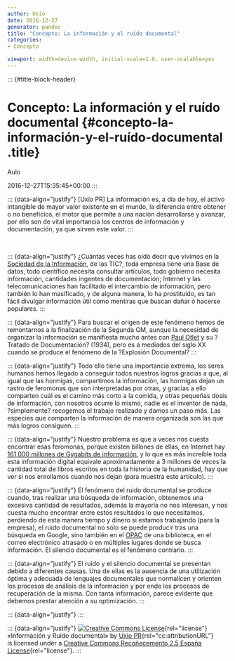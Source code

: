 ```yaml
---
author: Uxío
date: 2016-12-27
generator: pandoc
title: "Concepto: La información y el ruído documental"
categories:
- Concepto

viewport: width=device-width, initial-scale=1.0, user-scalable=yes
---
```


::: {#title-block-header}
# Concepto: La información y el ruído documental {#concepto-la-información-y-el-ruído-documental .title}

Aulo

2016-12-27T15:35:45+00:00
:::

::: {data-align="justify"}
\[Uxío PR\] La información es, a día de hoy, el activo intangible de
mayor valor existente en el mundo, la diferencia entre obtener o no
beneficios, el motor que permite a una nación desarrollarse y avanzar,
por ello son de vital importancia los centros de información y
documentación, ya que sirven este valor.
:::

 

::: {data-align="justify"}
¿Cuántas veces has oído decir que vivimos en la [Sociedad de la
Información](http://www.sociedadelainformacion.com/), de las TIC?, toda
empresa tiene una Base de datos, todo científico necesita consultar
artículos, todo gobierno necesita información, cantidades ingentes de
documentación; Internet y las telecomunicaciones han facilitado el
intercambio de información, pero también lo han masificado, y de alguna
manera, lo ha prostituido, es tan fácil divulgar información útil como
mentiras que buscan dañar ó hacerse populares.
:::

::: {data-align="justify"}
Para buscar el origen de este fenómeno hemos de remontarnos a la
finalización de la Segunda GM, aunque la necesidad de organizar la
información se manifiesta mucho antes con [Paul
Otlet](http://es.wikipedia.org/wiki/Paul_Otlet) y su ?Tratado de
Documentación? (1934), pero es a mediados del siglo XX cuando se produce
el fenómeno de la ?Explosión Documental?
:::

::: {data-align="justify"}
Todo ello tiene una importancia extrema, los seres humanos hemos llegado
a conseguir todos nuestros logros gracias a que, al igual que las
hormigas, compartimos la información, las hormigas dejan un rastro de
feromonas que son interpretadas por otras, y gracias a ello comparten
cuál es el camino más corto a la comida, y otras pequeñas dosis de
información, con nosotros ocurre lo mismo, nadie es el inventor de nada,
?simplemente? recogemos el trabajo realizado y damos un paso más. Las
especies que comparten la información de manera organizada son las que
más logros consiguen.
:::

::: {data-align="justify"}
Nuestro problema es que a veces nos cuesta encontrar esas feromonas,
porque existen billones de ellas, en Internet hay [161,000 millones de
Gygabits de
información](http://click2check.wordpress.com/2007/07/04/%C3%82%C2%BFque-cantidad-de-informacion-tiene-internet/),
y lo que es más increíble toda esta información digital equivale
aproximadamente a 3 millones de veces la cantidad total de libros
escritos en toda la historia de la humanidad, hay que ver si nos
enrollamos cuando nos dejan (para muestra este artículo).
:::

::: {data-align="justify"}
El fenómeno del ruido documental se produce cuando, tras realizar una
búsqueda de información, obtenemos una excesiva cantidad de resultados,
además la mayoría no nos interesan, y nos cuesta mucho encontrar entre
estos resultados lo que necesitamos, perdiendo de esta manera tiempo y
dinero si estamos trabajando (para la empresa), el ruido documental no
sólo se puede producir tras una búsqueda en Google, sino también en el
[OPAC](http://rebiun.crue.org/cgi-bin/abnetop/X16918/ID1990295686?ACC=101)
de una biblioteca, en el correo electrónico atrasado o en múltiples
lugares donde se busca información. El silencio documental es el
fenómeno contrario.
:::

::: {data-align="justify"}
El ruido y el silencio documental se presentan debido a diferentes
causas. Una de ellas es la ausencia de una utilización óptima y adecuada
de lenguajes documentales que normalicen y orienten los procesos de
análisis de la información y por ende los procesos de recuperación de la
misma. Con tanta información, parece evidente que debemos prestar
atención a su optimización.
:::

::: {data-align="justify"}
:::

::: {data-align="justify"}
[![Creative Commons
License](http://i.creativecommons.org/l/by/2.5/es/80x15.png)](http://creativecommons.org/licenses/by/2.5/es/){rel="license"}
«Información y Ruído documental» by [Uxio
PR](http://www.blogger.com/profile/16561070545784607328){rel="cc:attributionURL"}\
is licensed under a [Creative Commons Recoñecemento 2.5 España
License](http://creativecommons.org/licenses/by/2.5/es/){rel="license"}.
:::
